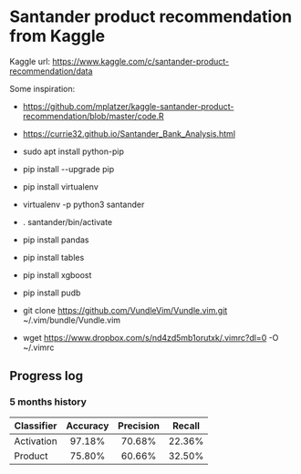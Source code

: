 # Santander product recommendation from Kaggle

Kaggle url: https://www.kaggle.com/c/santander-product-recommendation/data

Some inspiration:
* https://github.com/mplatzer/kaggle-santander-product-recommendation/blob/master/code.R
* https://currie32.github.io/Santander_Bank_Analysis.html

* sudo apt install python-pip
* pip install --upgrade pip
* pip install virtualenv
* virtualenv -p python3 santander
* . santander/bin/activate
* pip install pandas
* pip install tables
* pip install xgboost
* pip install pudb
* git clone https://github.com/VundleVim/Vundle.vim.git ~/.vim/bundle/Vundle.vim
* wget https://www.dropbox.com/s/nd4zd5mb1orutxk/.vimrc?dl=0 -O ~/.vimrc


## Progress log

### 5 months history
|Classifier|Accuracy|Precision|Recall|
|----------|:------:|:-------:|:----:|
|Activation|97.18%  | 70.68%  |22.36%|
|Product   |75.80%  |60.66%   |32.50%|

